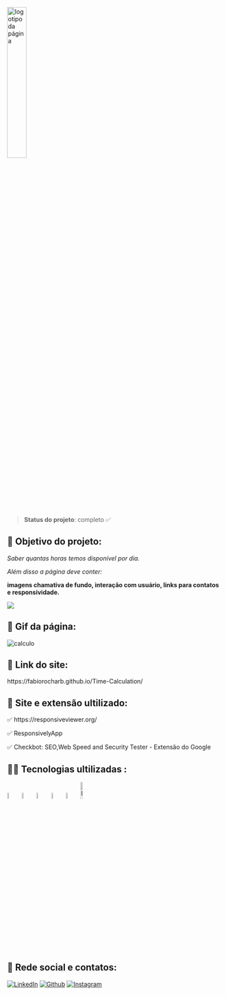 <div align="left">
<img src="https://user-images.githubusercontent.com/106245486/227398702-03bd83eb-c772-4aae-ab1a-61f79c4c1c0b.png" alt="logotipo da página" width="30%" />
</div>

> ****Status do projeto****: completo ✅

<h2> 🎯 Objetivo do projeto:</h2>

<p><em>Saber quantas horas temos disponível por dia.</em></p> 
<p><em>Além disso a página deve conter:</em></p> 
<p><strong>imagens chamativa de fundo, interação com usuário, links para contatos e responsividade.</strong></p>

<img src="https://img.shields.io/bower/l/html?style=flat-square"/>

<h2>🎥 Gif da página: </h2>

![calculo](https://user-images.githubusercontent.com/106245486/227400009-cc6622b9-dcda-4ef7-8797-b3210fb2a0a3.gif)

<h2>🔗 Link do site: </h2>
https://fabiorocharb.github.io/Time-Calculation/

<h2>🧰 Site e extensão ultilizado:</h2>

<p>✅ https://responsiveviewer.org/ </p>
<p>✅ ResponsivelyApp </p>
<p>✅ Checkbot: SEO,Web Speed and Security Tester - Extensão do Google </p>


<h2>👨‍💻 Tecnologias ultilizadas :</h2>
<div>
<img src="https://cdn.jsdelivr.net/gh/devicons/devicon/icons/canva/canva-original.svg" alt="logo canva" width="6%"/>    
<img src="https://cdn.jsdelivr.net/gh/devicons/devicon/icons/html5/html5-original-wordmark.svg" alt="logo html5" width="6%" />
<img src="https://cdn.jsdelivr.net/gh/devicons/devicon/icons/javascript/javascript-original.svg" alt="logo javascript" width="6%"/>          
<img src="https://cdn.jsdelivr.net/gh/devicons/devicon/icons/css3/css3-original-wordmark.svg" alt="logo css3" width="6%" />
<img src="https://cdn.jsdelivr.net/gh/devicons/devicon/icons/github/github-original-wordmark.svg" alt="logo github" width="6%"/>          
<img src="https://cdn.jsdelivr.net/gh/devicons/devicon/icons/visualstudio/visualstudio-plain-wordmark.svg" alt="logo visualStudio code" width="10%"/>
</div>

<h2>📮 Rede social e contatos: </h2>

[![LinkedIn](https://img.shields.io/badge/LinkedIn-0077B5?style=for-the-badge&logo=linkedin&logoColor=white)](https://www.linkedin.com/in/fabiorocharb)
[![Github](https://img.shields.io/badge/GitHub-100000?style=for-the-badge&logo=github&logoColor=white)](https://github.com/Fabiorocharb/Fabiorocharb)
[![Instagram](https://img.shields.io/badge/Instagram-E4405F?style=for-the-badge&logo=instagram&logoColor=white)](https://instagram.com/analistarocha)


